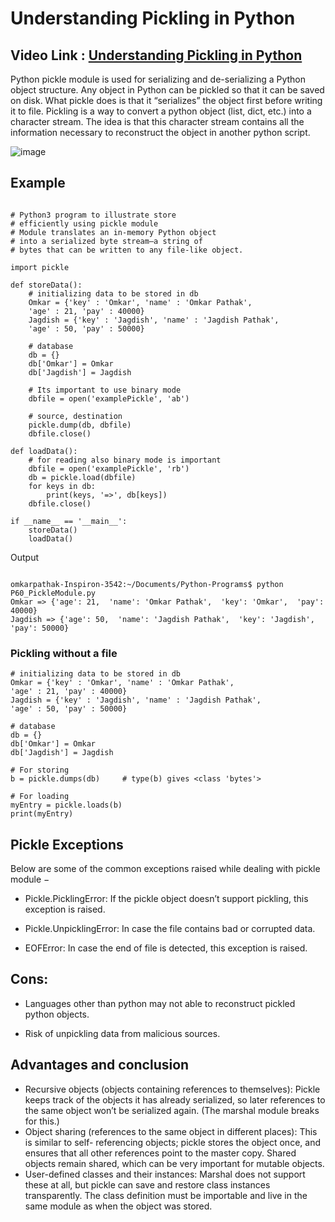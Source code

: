 # Understanding Pickling in Python

## Video Link : [Understanding Pickling in Python]()

Python pickle module is used for serializing and de-serializing a Python object structure. Any object in Python can be pickled so that it can be saved on disk. What pickle does is that it “serializes” the object first before writing it to file. Pickling is a way to convert a python object (list, dict, etc.) into a character stream. The idea is that this character stream contains all the information necessary to reconstruct the object in another python script.

![image](https://user-images.githubusercontent.com/63282184/144064154-940b1f61-e054-41ef-b225-1de5a24967bd.png)


## Example 
```

# Python3 program to illustrate store
# efficiently using pickle module
# Module translates an in-memory Python object
# into a serialized byte stream—a string of
# bytes that can be written to any file-like object.

import pickle

def storeData():
	# initializing data to be stored in db
	Omkar = {'key' : 'Omkar', 'name' : 'Omkar Pathak',
	'age' : 21, 'pay' : 40000}
	Jagdish = {'key' : 'Jagdish', 'name' : 'Jagdish Pathak',
	'age' : 50, 'pay' : 50000}

	# database
	db = {}
	db['Omkar'] = Omkar
	db['Jagdish'] = Jagdish
	
	# Its important to use binary mode
	dbfile = open('examplePickle', 'ab')
	
	# source, destination
	pickle.dump(db, dbfile)					
	dbfile.close()

def loadData():
	# for reading also binary mode is important
	dbfile = open('examplePickle', 'rb')	
	db = pickle.load(dbfile)
	for keys in db:
		print(keys, '=>', db[keys])
	dbfile.close()

if __name__ == '__main__':
	storeData()
	loadData()
```

Output 

```

omkarpathak-Inspiron-3542:~/Documents/Python-Programs$ python P60_PickleModule.py
Omkar => {'age': 21,  'name': 'Omkar Pathak',  'key': 'Omkar',  'pay': 40000}
Jagdish => {'age': 50,  'name': 'Jagdish Pathak',  'key': 'Jagdish',  'pay': 50000}

```

### Pickling without a file

```
# initializing data to be stored in db
Omkar = {'key' : 'Omkar', 'name' : 'Omkar Pathak',
'age' : 21, 'pay' : 40000}
Jagdish = {'key' : 'Jagdish', 'name' : 'Jagdish Pathak',
'age' : 50, 'pay' : 50000}

# database
db = {}
db['Omkar'] = Omkar
db['Jagdish'] = Jagdish

# For storing
b = pickle.dumps(db)	 # type(b) gives <class 'bytes'>

# For loading
myEntry = pickle.loads(b)
print(myEntry)
```
## Pickle Exceptions
Below are some of the common exceptions raised while dealing with pickle module −

- Pickle.PicklingError: If the pickle object doesn’t support pickling, this exception is raised.

- Pickle.UnpicklingError: In case the file contains bad or corrupted data.

- EOFError: In case the end of file is detected, this exception is raised.


## Cons:

- Languages other than python may not able to reconstruct pickled python objects.

- Risk of unpickling data from malicious sources.

## Advantages and conclusion 

- Recursive objects (objects containing references to themselves): Pickle keeps track of the objects it has already serialized, so later references to the same object won’t be serialized again. (The marshal module breaks for this.)
- Object sharing (references to the same object in different places): This is similar to self- referencing objects; pickle stores the object once, and ensures that all other references point to the master copy. Shared objects remain shared, which can be very important for mutable objects.
- User-defined classes and their instances: Marshal does not support these at all, but pickle can save and restore class instances transparently. The class definition must be importable and live in the same module as when the object was stored.

